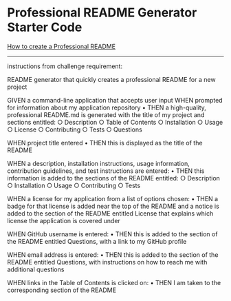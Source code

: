 # Professional README Generator Starter Code

[How to create a Professional README](./readme-guide.md)

****************************************
instructions from challenge requirement:

README generator that quickly creates a professional README for a new project


GIVEN a command-line application that accepts user input
WHEN prompted for information about my application repository
	• THEN a high-quality, professional README.md is generated with the title of my project and sections entitled:
		○ Description
		○ Table of Contents
		○ Installation
		○ Usage
		○ License
		○ Contributing
		○ Tests
		○ Questions
		
WHEN project title entered
	• THEN this is displayed as the title of the README

WHEN a description, installation instructions, usage information, contribution guidelines, and test instructions are entered: 
	• THEN this information is added to the sections of the README entitled:
		○ Description
		○ Installation
		○ Usage
		○ Contributing
		○ Tests
	
WHEN a license for my application from a list of options chosen:
	• THEN a badge for that license is added near the top of the README and a notice is added to the section of the README entitled License that explains which license the application is covered under
	
WHEN GitHub username is entered:
	• THEN this is added to the section of the README entitled Questions, with a link to my GitHub profile

WHEN email address is entered:
	• THEN this is added to the section of the README entitled Questions, with instructions on how to reach me with additional questions

WHEN links in the Table of Contents is clicked on:
	• THEN I am taken to the corresponding section of the README

